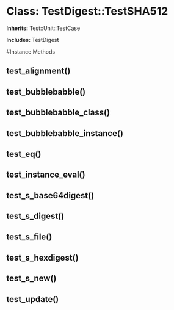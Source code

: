 # Class: TestDigest::TestSHA512
**Inherits:** Test::Unit::TestCase
    
**Includes:** TestDigest
  




#Instance Methods
## test_alignment() [](#method-i-test_alignment)

## test_bubblebabble() [](#method-i-test_bubblebabble)

## test_bubblebabble_class() [](#method-i-test_bubblebabble_class)

## test_bubblebabble_instance() [](#method-i-test_bubblebabble_instance)

## test_eq() [](#method-i-test_eq)

## test_instance_eval() [](#method-i-test_instance_eval)

## test_s_base64digest() [](#method-i-test_s_base64digest)

## test_s_digest() [](#method-i-test_s_digest)

## test_s_file() [](#method-i-test_s_file)

## test_s_hexdigest() [](#method-i-test_s_hexdigest)

## test_s_new() [](#method-i-test_s_new)

## test_update() [](#method-i-test_update)

